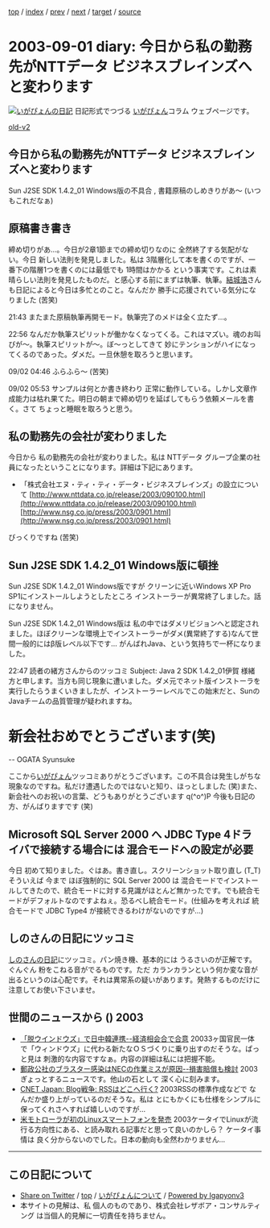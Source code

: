 [top](../index.html) 
 / [index](index.html) 
 / [prev](ig030831.html) 
 / [next](ig030902.html) 
 / [target](https://www.igapyon.jp/igapyon/diary/2003/ig030901.html) 
 / [source](https://github.com/igapyon/diary/blob/master/2003/ig030901.src.md) 

2003-09-01 diary: 今日から私の勤務先がNTTデータ ビジネスブレインズへと変わります
=====================================================================================================
[![いがぴょんの日記](https://www.igapyon.jp/igapyon/diary/images/iga200306s.jpg "いがぴょん")](https://www.igapyon.jp/igapyon/diary/memo/memoigapyon.html) 日記形式でつづる [いがぴょん](https://www.igapyon.jp/igapyon/diary/memo/memoigapyon.html)コラム ウェブページです。

[old-v2](ig030901-orig.html)

## 今日から私の勤務先がNTTデータ ビジネスブレインズへと変わります

Sun J2SE SDK 1.4.2_01 Windows版の不具合 , 書籍原稿のしめきりがあ～ (いつもこれだなぁ)


## 原稿書き書き

締め切りがあ…。今日が2章1節までの締め切りなのに 全然終了する気配がない。今日 新しい法則を発見しました。私は 3階層化して本を書くのですが、一番下の階層1つを書くのには最低でも 1時間はかかる という事実です。これは素晴らしい法則を発見したものだ。と感心する前にまずは執筆、執筆。[結城浩](http://www.hyuki.com/)さんも日記によると今日は多忙とのこと。なんだか 勝手に応援されている気分になりました
(苦笑)

21:43 またまた原稿執筆再開モード。執筆完了のメドは全く立たず…。

22:56 なんだか執筆スピリットが働かなくなってくる。これはマズい。魂のお叫びが～。執筆スピリットが～。ぼ～っとしてきて 妙にテンションがハイになってくるのであった。ダメだ。一旦休憩を取ろうと思います。

09/02 04:46 ふらふら～ (苦笑)

09/02 05:53 サンプルは何とか書き終わり 正常に動作している。しかし文章作成能力は枯れ果てた。明日の朝まで締め切りを延ばしてもらう依頼メールを書く。さて ちょっと睡眠を取ろうと思う。

## 私の勤務先の会社が変わりました

今日から 私の勤務先の会社が変わりました。私は NTTデータ グループ企業の社員になったということになります。詳細は下記にあります。

* 「株式会社エヌ・ティ・ティ・データ・ビジネスブレインズ」の設立について
  [http://www.nttdata.co.jp/release/2003/090100.html](http://www.nttdata.co.jp/release/2003/090100.html)
  [http://www.nsg.co.jp/press/2003/0901.html](http://www.nsg.co.jp/press/2003/0901.html)

びっくりですね (苦笑)

## Sun J2SE SDK 1.4.2_01 Windows版に頓挫

Sun J2SE SDK 1.4.2_01 Windows版ですが クリーンに近いWindows XP Pro SP1にインストールしようとしたところ インストーラーが異常終了しました。話になりません。

Sun J2SE SDK 1.4.2_01 Windows版は 私の中ではダメリビジョンへと認定されました。ほぼクリーンな環境上でインストーラーがダメ(異常終了する)なんて世間一般的にはβ版レベル以下です… がんばれJava、という気持ちで一杯になりました。

22:47 読者の緒方さんからのツッコミ
Subject:  Java 2 SDK 1.4.2_01伊賀 様緒方と申します。当方も同じ現象に遭いました。ダメ元でネット版インストーラを実行したらうまくいきましたが、インストーラーレベルでこの始末だと、SunのJavaチームの品質管理が疑われますね。
# 新会社おめでとうございます(笑)
--
OGATA Syunsuke

ここから[いがぴょん](http://www.igapyon.jp/igapyon/diary/memo/memoigapyon.html)ツッコミありがとうございます。この不具合は発生しがちな現象なのですね。私だけ遭遇したのではないと知り、ほっとしました (笑)また、新会社へのお祝いの言葉、どうもありがとうございます q(^o^)P 今後も日記の方、がんばりますです (笑)

## Microsoft SQL Server 2000 へ JDBC Type 4ドライバで接続する場合には 混合モードへの設定が必要

今日 初めて知りました。ぐはあ。書き直し。スクリーンショット取り直し (T_T)そういえば 今まで ほぼ強制的に SQL Server 2000 は 混合モードでインストールしてきたので、統合モードに対する見識がほとんど無かったです。でも統合モードがデフォルトなのですよねぇ。恐るべし統合モード。(仕組みを考えれば 統合モードで JDBC Type4 が接続できるわけがないのですが…)

## しのさんの日記にツッコミ

[しのさんの日記](http://www.freedomcat.com/)にツッコミ。パン焼き機、基本的には うるさいのが正解です。ぐんぐん 粉をこねる音がでるものです。ただ カランカランという何か変な音が出るというのは心配です。それは異常系の疑いがあります。発熱するものだけに注意してお使い下さいませ。

## 世間のニュースから () 2003

* [「脱ウインドウズ」で日中韓連携--経済相会合で合意](http://it.nikkei.co.jp/it/news/index.cfm?i=2003083006879j0)  20033ヶ国官民一体で「ウィンドウズ」に代わる新たなＯＳづくりに乗り出すのだそうな。ぱっと見は 刺激的な内容ですなぁ。内容の詳細は私には把握不能。
* [郵政公社のブラスター感染はNECの作業ミスが原因--損害賠償も検討](http://itpro.nikkeibp.co.jp/free/NC/NEWS/20030829/2/)  2003ぎょっとするニュースです。他山の石として 深く心に刻みます。
* [CNET Japan: Blog戦争: RSSはどこへ行く?](http://japan.cnet.com/news/special/story/0,2000047679,20060542,00.htm)  2003RSSの標準作成などで なんだか盛り上がっているのだそうな。私は とにもかくにも仕様をシンプルに保ってくれさへすれば嬉しいのですが…
* [米モトローラが初のLinuxスマートフォンを発売](http://japan.cnet.com/news/ent/story/0,2000047623,20060570,00.htm)  2003ケータイでLinuxが流行る方向性にある、と読み取れる記事だと思って良いのかしら？ ケータイ事情は 良く分からないのでした。日本の動向も全然わかりません…


----------------------------------------------------------------------------------------------------

## この日記について

* [Share on Twitter](https://twitter.com/intent/tweet?hashtags=igapyon%2Cdiary%2C%E3%81%84%E3%81%8C%E3%81%B4%E3%82%87%E3%82%93&text=%E4%BB%8A%E6%97%A5%E3%81%8B%E3%82%89%E7%A7%81%E3%81%AE%E5%8B%A4%E5%8B%99%E5%85%88%E3%81%8CNTT%E3%83%87%E3%83%BC%E3%82%BF+%E3%83%93%E3%82%B8%E3%83%8D%E3%82%B9%E3%83%96%E3%83%AC%E3%82%A4%E3%83%B3%E3%82%BA%E3%81%B8%E3%81%A8%E5%A4%89%E3%82%8F%E3%82%8A%E3%81%BE%E3%81%99&url=https%3A%2F%2Fwww.igapyon.jp%2Figapyon%2Fdiary%2F2003%2Fig030901.html) / [top](../index.html) / [いがぴょんについて](https://www.igapyon.jp/igapyon/diary/memo/memoigapyon.html) / [Powered by Igapyonv3](https://github.com/igapyon/igapyonv3)
* 本サイトの見解は、私 個人のものであり、株式会社レザボア・コンサルティング は当個人的見解に一切責任を持ちません。 
